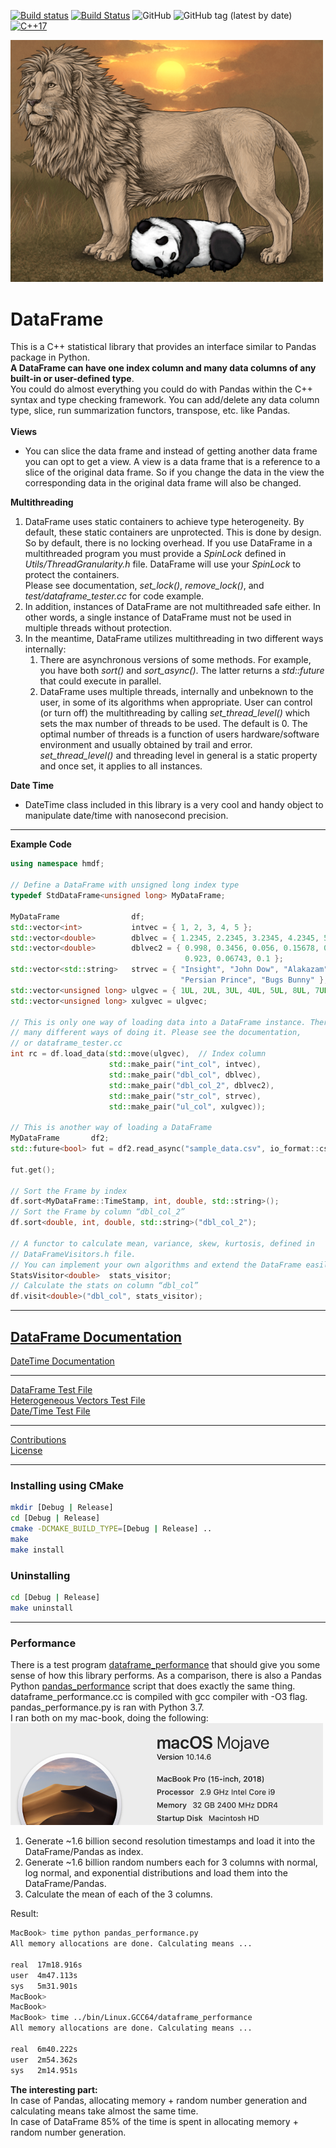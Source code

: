 [![Build status](https://ci.appveyor.com/api/projects/status/hjw01qui3bvxs8yi?svg=true)](https://ci.appveyor.com/project/hosseinmoein/dataframe)
[![Build Status](https://travis-ci.org/hosseinmoein/DataFrame.svg?branch=master)](https://travis-ci.org/hosseinmoein/DataFrame)
![GitHub](https://img.shields.io/github/license/hosseinmoein/DataFrame.svg?color=red&style=popout)
![GitHub tag (latest by date)](https://img.shields.io/github/tag-date/hosseinmoein/DataFrame.svg?color=blue&label=Official%20Release&style=popout)
[![C++17](https://img.shields.io/badge/C%2B%2B-17-blue.svg)](https://isocpp.org/std/the-standard )

<img src="docs/pandalion.png" alt="drawing" width="500"/>

# DataFrame
This is a C++ statistical library that provides an interface similar to Pandas package in Python.<BR>
<B>A DataFrame can have one index column and many data columns of any built-in or user-defined type</B>.<BR>
You could do almost everything you could do with Pandas within the C++ syntax and type checking framework. You can add/delete any data column type, slice, run summarization functors, transpose, etc. like Pandas.<BR><BR>
<B>Views</B><BR>
- You can slice the data frame and instead of getting another data frame you can opt to get a view. A view is a data frame that is a reference to a slice of the original data frame. So if you change the data in the view the corresponding data in the original data frame will also be changed.<BR>

<B>Multithreading</B><BR>
1. DataFrame uses static containers to achieve type heterogeneity. By default, these static containers are unprotected. This is done by design. So by default, there is no locking overhead. If you use DataFrame in a multithreaded program you must provide a _SpinLock_ defined in _Utils/ThreadGranularity.h_ file. DataFrame will use your _SpinLock_ to protect the containers.<BR>
Please see documentation, _set_lock()_, _remove_lock()_, and _test/dataframe_tester.cc_ for code example.
2. In addition, instances of DataFrame are not multithreaded safe either. In other words, a single instance of DataFrame must not be used in multiple threads without protection.
3. In the meantime, DataFrame utilizes multithreading in two different ways internally:
    1. There are asynchronous versions of some methods. For example, you have both _sort()_ and _sort_async()_. The latter returns a _std::future_ that could execute in parallel.
    2. DataFrame uses multiple threads, internally and unbeknown to the user, in some of its algorithms when appropriate. User can control (or turn off) the multithreading by calling _set_thread_level()_ which sets the max number of threads to be used. The default is 0. The optimal number of threads is a function of users hardware/software environment and usually obtained by trail and error. _set_thread_level()_ and threading level in general is a static property and once set, it applies to all instances.<BR>

<B>Date Time</B><BR>
- DateTime class included in this library is a very cool and handy object to manipulate date/time with nanosecond precision.

---

<B>Example Code</B>
```CPP
using namespace hmdf;

// Define a DataFrame with unsigned long index type
typedef StdDataFrame<unsigned long> MyDataFrame;

MyDataFrame                df;
std::vector<int>           intvec = { 1, 2, 3, 4, 5 };
std::vector<double>        dblvec = { 1.2345, 2.2345, 3.2345, 4.2345, 5.2345 };
std::vector<double>        dblvec2 = { 0.998, 0.3456, 0.056, 0.15678, 0.00345,
                                       0.923, 0.06743, 0.1 };
std::vector<std::string>   strvec = { "Insight", "John Dow", "Alakazam",
                                      "Persian Prince", "Bugs Bunny" };
std::vector<unsigned long> ulgvec = { 1UL, 2UL, 3UL, 4UL, 5UL, 8UL, 7UL, 6UL }
std::vector<unsigned long> xulgvec = ulgvec;

// This is only one way of loading data into a DataFrame instance. There are
// many different ways of doing it. Please see the documentation,
// or dataframe_tester.cc
int rc = df.load_data(std::move(ulgvec),  // Index column
                      std::make_pair("int_col", intvec),
                      std::make_pair("dbl_col", dblvec),
                      std::make_pair("dbl_col_2", dblvec2),
                      std::make_pair("str_col", strvec),
                      std::make_pair("ul_col", xulgvec));

// This is another way of loading a DataFrame
MyDataFrame       df2;
std::future<bool> fut = df2.read_async("sample_data.csv", io_format::csv);

fut.get();

// Sort the Frame by index
df.sort<MyDataFrame::TimeStamp, int, double, std::string>();
// Sort the Frame by column “dbl_col_2”
df.sort<double, int, double, std::string>("dbl_col_2");

// A functor to calculate mean, variance, skew, kurtosis, defined in
// DataFrameVisitors.h file.
// You can implement your own algorithms and extend the DataFrame easily
StatsVisitor<double>  stats_visitor;
// Calculate the stats on column “dbl_col”
df.visit<double>("dbl_col", stats_visitor);
```

---

## [DataFrame Documentation](docs/DataFrameDoc.pdf)
[DateTime Documentation](docs/DateTimeDoc.pdf)

---

[DataFrame Test File](test/dataframe_tester.cc)<BR>
[Heterogeneous Vectors Test File](test/vectors_tester.cc)<BR>
[Date/Time Test File](test/date_time_tester.cc)

---

[Contributions](docs/CONTRIBUTING.md)<BR>
[License](License)

---

### Installing using CMake
```bash
mkdir [Debug | Release]
cd [Debug | Release]
cmake -DCMAKE_BUILD_TYPE=[Debug | Release] ..
make
make install
```

### Uninstalling

```bash
cd [Debug | Release]
make uninstall
```
---

### Performance
There is a test program [dataframe_performance](test/dataframe_performance.cc) that should give you some sense of how this library performs. As a comparison, there is also a Pandas Python [pandas_performance](test/pandas_performance.py) script that does exactly the same thing.<BR>
dataframe_performance.cc is compiled with gcc compiler with -O3 flag.<BR>
pandas_performance.py is ran with Python 3.7.<BR>
I ran both on my mac-book, doing the following:<BR>
<img src="docs/MacSize.png" alt="drawing" width="500"/>

1. Generate ~1.6 billion second resolution timestamps and load it into the DataFrame/Pandas as index.
2. Generate ~1.6 billion random numbers each for 3 columns with normal, log normal, and exponential distributions and load them into the DataFrame/Pandas.
3. Calculate the mean of each of the 3 columns.

Result:
```bash
MacBook> time python pandas_performance.py
All memory allocations are done. Calculating means ...

real  17m18.916s
user  4m47.113s
sys   5m31.901s
MacBook>
MacBook>
MacBook> time ../bin/Linux.GCC64/dataframe_performance
All memory allocations are done. Calculating means ...

real  6m40.222s
user  2m54.362s
sys   2m14.951s
```
<B>The interesting part:</B><BR>
In case of Pandas, allocating memory + random number generation and calculating means take almost the same time.<BR>
In case of DataFrame 85% of the time is spent in allocating memory + random number generation.
